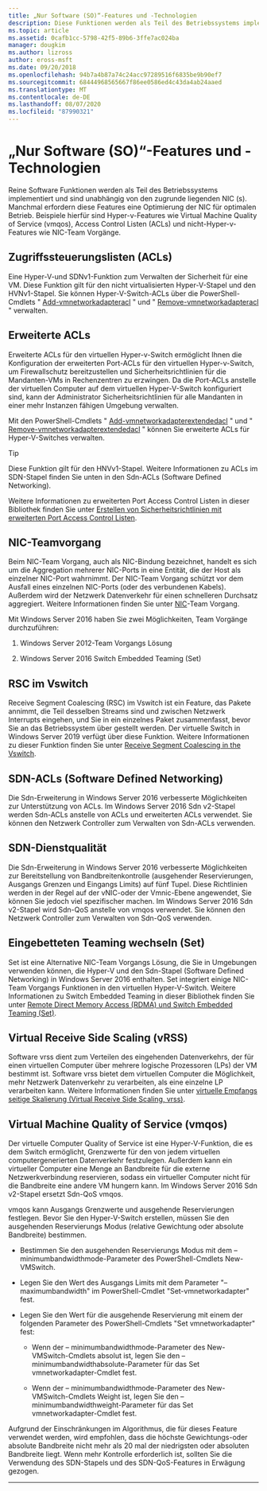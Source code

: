 ```yaml
---
title: „Nur Software (SO)“-Features und -Technologien
description: Diese Funktionen werden als Teil des Betriebssystems implementiert und sind unabhängig von den zugrunde liegenden NIC (s). Manchmal erfordern diese Features eine Optimierung der NIC für optimalen Betrieb. Beispiele hierfür sind Hyper-v-Features wie Virtual Machine Quality of Service (vmqos), Access Control Listen (ACLs) und nicht-Hyper-v-Features wie NIC-Team Vorgänge.
ms.topic: article
ms.assetid: 0cafb1cc-5798-42f5-89b6-3ffe7ac024ba
manager: dougkim
ms.author: lizross
author: eross-msft
ms.date: 09/20/2018
ms.openlocfilehash: 94b7a4b87a74c24acc97289516f6835be9b90ef7
ms.sourcegitcommit: 68444968565667f86ee0586ed4c43da4ab24aaed
ms.translationtype: MT
ms.contentlocale: de-DE
ms.lasthandoff: 08/07/2020
ms.locfileid: "87990321"
---
```

# <a name="software-only-so-features-and-technologies"></a>„Nur Software (SO)“-Features und -Technologien
Reine Software Funktionen werden als Teil des Betriebssystems implementiert und sind unabhängig von den zugrunde liegenden NIC (s). Manchmal erfordern diese Features eine Optimierung der NIC für optimalen Betrieb. Beispiele hierfür sind Hyper-v-Features wie Virtual Machine Quality of Service (vmqos), Access Control Listen (ACLs) und nicht-Hyper-v-Features wie NIC-Team Vorgänge.

## <a name="access-control-lists-acls"></a>Zugriffssteuerungslisten (ACLs)

Eine Hyper-V-und SDNv1-Funktion zum Verwalten der Sicherheit für eine VM. Diese Funktion gilt für den nicht virtualisierten Hyper-V-Stapel und den HVNv1-Stapel. Sie können Hyper-V-Switch-ACLs über die PowerShell-Cmdlets " [Add-vmnetworkadapteracl](/powershell/module/hyper-v/add-vmnetworkadapteracl?view=win10-ps) " und " [Remove-vmnetworkadapteracl](/powershell/module/hyper-v/remove-vmnetworkadapteracl?view=win10-ps) " verwalten.

## <a name="extended-acls"></a>Erweiterte ACLs

Erweiterte ACLs für den virtuellen Hyper-v-Switch ermöglicht Ihnen die Konfiguration der erweiterten Port-ACLs für den virtuellen Hyper-v-Switch, um Firewallschutz bereitzustellen und Sicherheitsrichtlinien für die Mandanten-VMs in Rechenzentren zu erzwingen. Da die Port-ACLs anstelle der virtuellen Computer auf dem virtuellen Hyper-V-Switch konfiguriert sind, kann der Administrator Sicherheitsrichtlinien für alle Mandanten in einer mehr Instanzen fähigen Umgebung verwalten.

Mit den PowerShell-Cmdlets " [Add-vmnetworkadapterextendedacl](/powershell/module/hyper-v/add-vmnetworkadapterextendedacl?view=win10-ps) " und " [Remove-vmnetworkadapterextendedacl](/powershell/module/hyper-v/remove-vmnetworkadapteracl?view=win10-ps) " können Sie erweiterte ACLs für Hyper-V-Switches verwalten.

>[!TIP]
>Diese Funktion gilt für den HNVv1-Stapel. Weitere Informationen zu ACLs im SDN-Stapel finden Sie unten in den Sdn-ACLs (Software Defined Networking).

Weitere Informationen zu erweiterten Port Access Control Listen in dieser Bibliothek finden Sie unter [Erstellen von Sicherheitsrichtlinien mit erweiterten Port Access Control Listen](../../../virtualization/hyper-v-virtual-switch/create-security-policies-with-extended-port-access-control-lists.md).

## <a name="nic-teaming"></a>NIC-Teamvorgang

Beim NIC-Team Vorgang, auch als NIC-Bindung bezeichnet, handelt es sich um die Aggregation mehrerer NIC-Ports in eine Entität, die der Host als einzelner NIC-Port wahrnimmt. Der NIC-Team Vorgang schützt vor dem Ausfall eines einzelnen NIC-Ports (oder des verbundenen Kabels). Außerdem wird der Netzwerk Datenverkehr für einen schnelleren Durchsatz aggregiert. Weitere Informationen finden Sie unter [NIC](../nic-teaming/nic-teaming.md)-Team Vorgang.

Mit Windows Server 2016 haben Sie zwei Möglichkeiten, Team Vorgänge durchzuführen:

1.  Windows Server 2012-Team Vorgangs Lösung

2.  Windows Server 2016 Switch Embedded Teaming (Set)


## <a name="rsc-in-the-vswitch"></a>RSC im Vswitch

Receive Segment Coalescing (RSC) im Vswitch ist ein Feature, das Pakete annimmt, die Teil desselben Streams sind und zwischen Netzwerk Interrupts eingehen, und Sie in ein einzelnes Paket zusammenfasst, bevor Sie an das Betriebssystem über gestellt werden. Der virtuelle Switch in Windows Server 2019 verfügt über diese Funktion. Weitere Informationen zu dieser Funktion finden Sie unter [Receive Segment Coalescing in the Vswitch](./rsc-in-the-vswitch.md).

## <a name="software-defined-networking-sdn-acls"></a>SDN-ACLs (Software Defined Networking)

Die Sdn-Erweiterung in Windows Server 2016 verbesserte Möglichkeiten zur Unterstützung von ACLs. Im Windows Server 2016 Sdn v2-Stapel werden Sdn-ACLs anstelle von ACLs und erweiterten ACLs verwendet. Sie können den Netzwerk Controller zum Verwalten von Sdn-ACLs verwenden.

## <a name="sdn-quality-of-service-qos"></a>SDN-Dienstqualität

Die Sdn-Erweiterung in Windows Server 2016 verbesserte Möglichkeiten zur Bereitstellung von Bandbreitenkontrolle (ausgehender Reservierungen, Ausgangs Grenzen und Eingangs Limits) auf fünf Tupel. Diese Richtlinien werden in der Regel auf der vNIC-oder der Vmnic-Ebene angewendet, Sie können Sie jedoch viel spezifischer machen. Im Windows Server 2016 Sdn v2-Stapel wird Sdn-QoS anstelle von vmqos verwendet. Sie können den Netzwerk Controller zum Verwalten von Sdn-QoS verwenden.

## <a name="switch-embedded-teaming-set"></a>Eingebetteten Teaming wechseln (Set)

Set ist eine Alternative NIC-Team Vorgangs Lösung, die Sie in Umgebungen verwenden können, die Hyper-V und den Sdn-Stapel (Software Defined Networking) in Windows Server 2016 enthalten. Set integriert einige NIC-Team Vorgangs Funktionen in den virtuellen Hyper-V-Switch. Weitere Informationen zu Switch Embedded Teaming in dieser Bibliothek finden Sie unter [Remote Direct Memory Access (RDMA) und Switch Embedded Teaming (Set)](../../../virtualization/hyper-v-virtual-switch/rdma-and-switch-embedded-teaming.md).

## <a name="virtual-receive-side-scaling-vrss"></a>Virtual Receive Side Scaling (vRSS)

Software vrss dient zum Verteilen des eingehenden Datenverkehrs, der für einen virtuellen Computer über mehrere logische Prozessoren (LPs) der VM bestimmt ist. Software vrss bietet dem virtuellen Computer die Möglichkeit, mehr Netzwerk Datenverkehr zu verarbeiten, als eine einzelne LP verarbeiten kann. Weitere Informationen finden Sie unter [virtuelle Empfangs seitige Skalierung (Virtual Receive Side Scaling, vrss)](../vrss/vrss-top.md).

## <a name="virtual-machine-quality-of-service-vmqos"></a>Virtual Machine Quality of Service (vmqos)

Der virtuelle Computer Quality of Service ist eine Hyper-V-Funktion, die es dem Switch ermöglicht, Grenzwerte für den von jedem virtuellen computergenerierten Datenverkehr festzulegen. Außerdem kann ein virtueller Computer eine Menge an Bandbreite für die externe Netzwerkverbindung reservieren, sodass ein virtueller Computer nicht für die Bandbreite eine andere VM hungern kann. Im Windows Server 2016 Sdn v2-Stapel ersetzt Sdn-QoS vmqos.

vmqos kann Ausgangs Grenzwerte und ausgehende Reservierungen festlegen. Bevor Sie den Hyper-V-Switch erstellen, müssen Sie den ausgehenden Reservierungs Modus (relative Gewichtung oder absolute Bandbreite) bestimmen.

-  Bestimmen Sie den ausgehenden Reservierungs Modus mit dem – minimumbandwidthmode-Parameter des PowerShell-Cmdlets New-VMSwitch.

-  Legen Sie den Wert des Ausgangs Limits mit dem Parameter "– maximumbandwidth" im PowerShell-Cmdlet "Set-vmnetworkadapter" fest.

-  Legen Sie den Wert für die ausgehende Reservierung mit einem der folgenden Parameter des PowerShell-Cmdlets "Set vmnetworkadapter" fest:

   -  Wenn der – minimumbandwidthmode-Parameter des New-VMSwitch-Cmdlets absolut ist, legen Sie den – minimumbandwidthabsolute-Parameter für das Set vmnetworkadapter-Cmdlet fest.

   -  Wenn der – minimumbandwidthmode-Parameter des New-VMSwitch-Cmdlets Weight ist, legen Sie den – minimumbandwidthweight-Parameter für das Set vmnetworkadapter-Cmdlet fest.

Aufgrund der Einschränkungen im Algorithmus, die für dieses Feature verwendet werden, wird empfohlen, dass die höchste Gewichtungs-oder absolute Bandbreite nicht mehr als 20 mal der niedrigsten oder absoluten Bandbreite liegt. Wenn mehr Kontrolle erforderlich ist, sollten Sie die Verwendung des SDN-Stapels und des SDN-QoS-Features in Erwägung gezogen.


---
